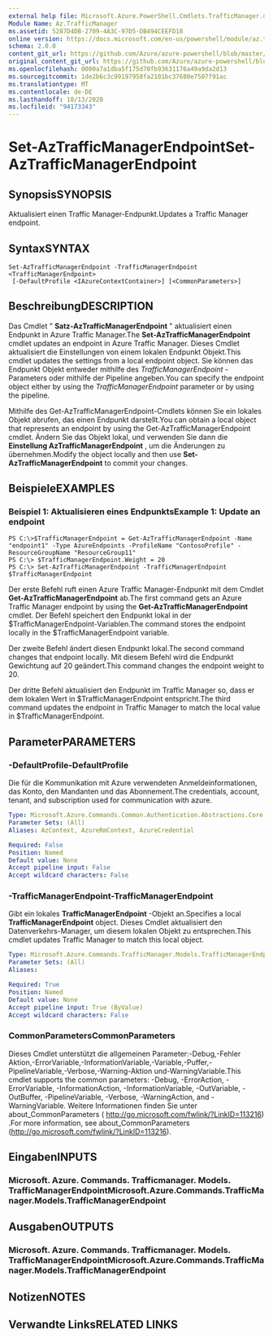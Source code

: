 ```yaml
---
external help file: Microsoft.Azure.PowerShell.Cmdlets.TrafficManager.dll-Help.xml
Module Name: Az.TrafficManager
ms.assetid: 5287D4DB-2709-4A3C-97D5-DB494CEEFD18
online version: https://docs.microsoft.com/en-us/powershell/module/az.trafficmanager/set-aztrafficmanagerendpoint
schema: 2.0.0
content_git_url: https://github.com/Azure/azure-powershell/blob/master/src/TrafficManager/TrafficManager/help/Set-AzTrafficManagerEndpoint.md
original_content_git_url: https://github.com/Azure/azure-powershell/blob/master/src/TrafficManager/TrafficManager/help/Set-AzTrafficManagerEndpoint.md
ms.openlocfilehash: 0000a7a1dba5f175d70fb93631176a49a9da2d13
ms.sourcegitcommit: 1de2b6c3c99197958fa2101bc37680e7507f91ac
ms.translationtype: MT
ms.contentlocale: de-DE
ms.lasthandoff: 10/13/2020
ms.locfileid: "94173343"
---
```

# <span data-ttu-id="bd0a9-101">Set-AzTrafficManagerEndpoint</span><span class="sxs-lookup"><span data-stu-id="bd0a9-101">Set-AzTrafficManagerEndpoint</span></span>

## <span data-ttu-id="bd0a9-102">Synopsis</span><span class="sxs-lookup"><span data-stu-id="bd0a9-102">SYNOPSIS</span></span>
<span data-ttu-id="bd0a9-103">Aktualisiert einen Traffic Manager-Endpunkt.</span><span class="sxs-lookup"><span data-stu-id="bd0a9-103">Updates a Traffic Manager endpoint.</span></span>

## <span data-ttu-id="bd0a9-104">Syntax</span><span class="sxs-lookup"><span data-stu-id="bd0a9-104">SYNTAX</span></span>

```
Set-AzTrafficManagerEndpoint -TrafficManagerEndpoint <TrafficManagerEndpoint>
 [-DefaultProfile <IAzureContextContainer>] [<CommonParameters>]
```

## <span data-ttu-id="bd0a9-105">Beschreibung</span><span class="sxs-lookup"><span data-stu-id="bd0a9-105">DESCRIPTION</span></span>
<span data-ttu-id="bd0a9-106">Das Cmdlet " **Satz-AzTrafficManagerEndpoint** " aktualisiert einen Endpunkt in Azure Traffic Manager.</span><span class="sxs-lookup"><span data-stu-id="bd0a9-106">The **Set-AzTrafficManagerEndpoint** cmdlet updates an endpoint in Azure Traffic Manager.</span></span>
<span data-ttu-id="bd0a9-107">Dieses Cmdlet aktualisiert die Einstellungen von einem lokalen Endpunkt Objekt.</span><span class="sxs-lookup"><span data-stu-id="bd0a9-107">This cmdlet updates the settings from a local endpoint object.</span></span>
<span data-ttu-id="bd0a9-108">Sie können das Endpunkt Objekt entweder mithilfe des *TrafficManagerEndpoint* -Parameters oder mithilfe der Pipeline angeben.</span><span class="sxs-lookup"><span data-stu-id="bd0a9-108">You can specify the endpoint object either by using the *TrafficManagerEndpoint* parameter or by using the pipeline.</span></span>

<span data-ttu-id="bd0a9-109">Mithilfe des Get-AzTrafficManagerEndpoint-Cmdlets können Sie ein lokales Objekt abrufen, das einen Endpunkt darstellt.</span><span class="sxs-lookup"><span data-stu-id="bd0a9-109">You can obtain a local object that represents an endpoint by using the Get-AzTrafficManagerEndpoint cmdlet.</span></span>
<span data-ttu-id="bd0a9-110">Ändern Sie das Objekt lokal, und verwenden Sie dann die **Einstellung AzTrafficManagerEndpoint** , um die Änderungen zu übernehmen.</span><span class="sxs-lookup"><span data-stu-id="bd0a9-110">Modify the object locally and then use **Set-AzTrafficManagerEndpoint** to commit your changes.</span></span>

## <span data-ttu-id="bd0a9-111">Beispiele</span><span class="sxs-lookup"><span data-stu-id="bd0a9-111">EXAMPLES</span></span>

### <span data-ttu-id="bd0a9-112">Beispiel 1: Aktualisieren eines Endpunkts</span><span class="sxs-lookup"><span data-stu-id="bd0a9-112">Example 1: Update an endpoint</span></span>
```
PS C:\>$TrafficManagerEndpoint = Get-AzTrafficManagerEndpoint -Name "endpoint1" -Type AzureEndpoints -ProfileName "ContosoProfile" -ResourceGroupName "ResourceGroup11"
PS C:\> $TrafficManagerEndpoint.Weight = 20
PS C:\> Set-AzTrafficManagerEndpoint -TrafficManagerEndpoint $TrafficManagerEndpoint
```

<span data-ttu-id="bd0a9-113">Der erste Befehl ruft einen Azure Traffic Manager-Endpunkt mit dem Cmdlet **Get-AzTrafficManagerEndpoint** ab.</span><span class="sxs-lookup"><span data-stu-id="bd0a9-113">The first command gets an Azure Traffic Manager endpoint by using the **Get-AzTrafficManagerEndpoint** cmdlet.</span></span>
<span data-ttu-id="bd0a9-114">Der Befehl speichert den Endpunkt lokal in der $TrafficManagerEndpoint-Variablen.</span><span class="sxs-lookup"><span data-stu-id="bd0a9-114">The command stores the endpoint locally in the $TrafficManagerEndpoint variable.</span></span>

<span data-ttu-id="bd0a9-115">Der zweite Befehl ändert diesen Endpunkt lokal.</span><span class="sxs-lookup"><span data-stu-id="bd0a9-115">The second command changes that endpoint locally.</span></span>
<span data-ttu-id="bd0a9-116">Mit diesem Befehl wird die Endpunkt Gewichtung auf 20 geändert.</span><span class="sxs-lookup"><span data-stu-id="bd0a9-116">This command changes the endpoint weight to 20.</span></span>

<span data-ttu-id="bd0a9-117">Der dritte Befehl aktualisiert den Endpunkt im Traffic Manager so, dass er dem lokalen Wert in $TrafficManagerEndpoint entspricht.</span><span class="sxs-lookup"><span data-stu-id="bd0a9-117">The third command updates the endpoint in Traffic Manager to match the local value in $TrafficManagerEndpoint.</span></span>

## <span data-ttu-id="bd0a9-118">Parameter</span><span class="sxs-lookup"><span data-stu-id="bd0a9-118">PARAMETERS</span></span>

### <span data-ttu-id="bd0a9-119">-DefaultProfile</span><span class="sxs-lookup"><span data-stu-id="bd0a9-119">-DefaultProfile</span></span>
<span data-ttu-id="bd0a9-120">Die für die Kommunikation mit Azure verwendeten Anmeldeinformationen, das Konto, den Mandanten und das Abonnement.</span><span class="sxs-lookup"><span data-stu-id="bd0a9-120">The credentials, account, tenant, and subscription used for communication with azure.</span></span>

```yaml
Type: Microsoft.Azure.Commands.Common.Authentication.Abstractions.Core.IAzureContextContainer
Parameter Sets: (All)
Aliases: AzContext, AzureRmContext, AzureCredential

Required: False
Position: Named
Default value: None
Accept pipeline input: False
Accept wildcard characters: False
```

### <span data-ttu-id="bd0a9-121">-TrafficManagerEndpoint</span><span class="sxs-lookup"><span data-stu-id="bd0a9-121">-TrafficManagerEndpoint</span></span>
<span data-ttu-id="bd0a9-122">Gibt ein lokales **TrafficManagerEndpoint** -Objekt an.</span><span class="sxs-lookup"><span data-stu-id="bd0a9-122">Specifies a local **TrafficManagerEndpoint** object.</span></span>
<span data-ttu-id="bd0a9-123">Dieses Cmdlet aktualisiert den Datenverkehrs-Manager, um diesem lokalen Objekt zu entsprechen.</span><span class="sxs-lookup"><span data-stu-id="bd0a9-123">This cmdlet updates Traffic Manager to match this local object.</span></span>

```yaml
Type: Microsoft.Azure.Commands.TrafficManager.Models.TrafficManagerEndpoint
Parameter Sets: (All)
Aliases:

Required: True
Position: Named
Default value: None
Accept pipeline input: True (ByValue)
Accept wildcard characters: False
```

### <span data-ttu-id="bd0a9-124">CommonParameters</span><span class="sxs-lookup"><span data-stu-id="bd0a9-124">CommonParameters</span></span>
<span data-ttu-id="bd0a9-125">Dieses Cmdlet unterstützt die allgemeinen Parameter:-Debug,-Fehler Aktion,-ErrorVariable,-InformationVariable,-Variable,-Puffer,-PipelineVariable,-Verbose,-Warning-Aktion und-WarningVariable.</span><span class="sxs-lookup"><span data-stu-id="bd0a9-125">This cmdlet supports the common parameters: -Debug, -ErrorAction, -ErrorVariable, -InformationAction, -InformationVariable, -OutVariable, -OutBuffer, -PipelineVariable, -Verbose, -WarningAction, and -WarningVariable.</span></span> <span data-ttu-id="bd0a9-126">Weitere Informationen finden Sie unter about_CommonParameters ( http://go.microsoft.com/fwlink/?LinkID=113216) .</span><span class="sxs-lookup"><span data-stu-id="bd0a9-126">For more information, see about_CommonParameters (http://go.microsoft.com/fwlink/?LinkID=113216).</span></span>

## <span data-ttu-id="bd0a9-127">Eingaben</span><span class="sxs-lookup"><span data-stu-id="bd0a9-127">INPUTS</span></span>

### <span data-ttu-id="bd0a9-128">Microsoft. Azure. Commands. Trafficmanager. Models. TrafficManagerEndpoint</span><span class="sxs-lookup"><span data-stu-id="bd0a9-128">Microsoft.Azure.Commands.TrafficManager.Models.TrafficManagerEndpoint</span></span>

## <span data-ttu-id="bd0a9-129">Ausgaben</span><span class="sxs-lookup"><span data-stu-id="bd0a9-129">OUTPUTS</span></span>

### <span data-ttu-id="bd0a9-130">Microsoft. Azure. Commands. Trafficmanager. Models. TrafficManagerEndpoint</span><span class="sxs-lookup"><span data-stu-id="bd0a9-130">Microsoft.Azure.Commands.TrafficManager.Models.TrafficManagerEndpoint</span></span>

## <span data-ttu-id="bd0a9-131">Notizen</span><span class="sxs-lookup"><span data-stu-id="bd0a9-131">NOTES</span></span>

## <span data-ttu-id="bd0a9-132">Verwandte Links</span><span class="sxs-lookup"><span data-stu-id="bd0a9-132">RELATED LINKS</span></span>

